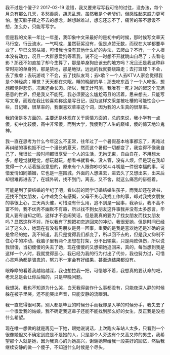 我不过是个傻子2
2017-02-19
没错，我又要来写写我可怜的过往，没办法，每个月总有那么几天，多愁善感，胡思乱想，虽然我是个老爷们，但感性起来威力更可怕，整天脑子挥之不去的想念，越想越难过，想忘还忘不了，痛苦的茶不思饭不想，怎么办，只能写写字。

但是我的文采一年比一年差，我印象中文采最好的是初中的时候，那时候写文章天马行空，行云流水，一气呵成，虽然获奖没有，但是点赞无数，而现在大学都要毕业了，早已文思枯竭，可惜我也没有其他什么好的办法，去爬山？不行，一个人根本没有动力，况且一大群恩爱狗等着我，说不定一时想不开就跳山自尽了；去看电影？那还不如直接了却今生算了，那是单身狗应该去的地方吗？况且还是我这种非常时期的单身狗，那是禁地，那是地狱，远远的我就要绕路走；去打篮球？不会，去了挨虐；去玩游戏？不会，去了找队友骂；去k歌？一个人去KTV人家会觉得我是个神经病；睡觉？天天都在失眠，睡的晚醒的早；那去吃东西？一个人吃饭，想想都觉得悲伤，况且还会长肉。所以，我无计可施，我唯有一死才对的起这个充满恶意的世界，但是我又不能死，我必须要这么尴尬苟且的活着，思来想去，只能写写文章，而现在我比较喜欢称这是写日记，因为这样文采差被吐槽的可能性会小一些，日记嘛，很草率的，我很喜欢草率这个词，因为我的人生真的很草率。

我的傻是多方面的，主要还是体现在关于感情方面的，总的来说，我小学有一点傻，初中比较傻，高中非常傻，而到大学，我傻到了人生的巅峰，傻的惊天地泣鬼神。

我一直在思考为什么今年这么不正常，往年过了一个暑假基本啥事都忘了，再难过再纠结的事也抵不过一个漫长的夏天，然而这个暑假一切都变了，我变得不像我自己了，我很长一段时间都很享受一个人的生活，无拘无束，自由自在，不用想太多，想睡觉就睡觉，想玩就玩，想看书就看书，没人管，没有人烦，但是现在我却觉得一个人活着挺没意思的，原来有个人跟你吵吵架斗斗嘴是一件很幸福的事，可惜爱情如同婚姻，它也是一座围城，外面的人想进去，进去久了又想出来，出来后却很难再进去了，在城外转，找不到门，离去，又不舍，就这么痛苦的徘徊着。

可能是到了要结婚的年纪了吧，看以前的同学订婚结婚生孩子，而我却还在读书，还找不到女朋友，心中难免会有感慨，父母不关心我找工作的事，却对我找女朋友的事很上心，三天两头催，可惜没有什么用，追不到是一回事，我承认，我不高不富不帅，我不优秀不幽默不有趣，所以找不到女朋友这件事我并没有太多怨言，毕竟人要有自知之明，这样才不会闹笑话，但是我真的要为了找女朋友而找女朋友吗？显然这样不对，所以我有了想把初恋追回来的冲动，我很爱她，但是时间已经过了这么久，她现在有没有男朋友是另一回事，重要的是我是喜欢她还是准确的说是曾经的她，我不知道，我只是觉得我们都变了，所以回不去的，但是我又抑制不住心中的冲动，我脑子里有两个思想在打架，分不出输赢，只是两败俱伤，所以说我很傻，当初傻傻的失去了她，现在傻傻的又想把她追回来，真的，每当想到我是这样一个人时，我就觉得恶心，我已经为我的行为付出了代价，我也努力过，可惜心灵鸡汤都是骗鬼的，努力不一定会有好结果，甚至连结果都没有。

眼睁睁的看着我越陷越深，我也想拉我一把，可惜够不着，我想真的要认命的吧，老天总是会让你后悔的，只是早晚问题。

我想哭，我也不知道为什么哭，白天我得装作什么事都没有，只能夜深人静的时候躲在被子里哭，还不能哭出声音，只能安静的流眼泪。

我一直觉得很可笑，别人都是毕业的时候分手而我却是入学的时候分手，我失去了一个很爱我的姑娘，我不确定我这辈子还能不能找到那么好的女生，反正我是没抱什么希望。

现在唯一想做的就是再见一下她，跟她说说话，上次跑火车站人太多，只看到一个很像她但又不确定到底是不是她的人，只是那个人旁边有个又高又帅的男生，我希望那个人就是她，因为我真心的为她高兴，谢谢她带给我一段美好的回忆，然后我继续安静的做一个傻子，不知道什么时候是个尽头。